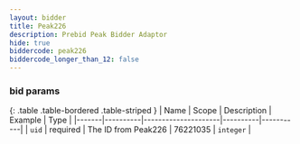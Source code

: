 ```yaml
---
layout: bidder
title: Peak226
description: Prebid Peak Bidder Adaptor
hide: true
biddercode: peak226
biddercode_longer_than_12: false
---
```


### bid params

{: .table .table-bordered .table-striped }
| Name  | Scope    | Description         | Example  | Type      |
|-------|----------|---------------------|----------|-----------|
| `uid` | required | The ID from Peak226 | 76221035 | `integer` |
